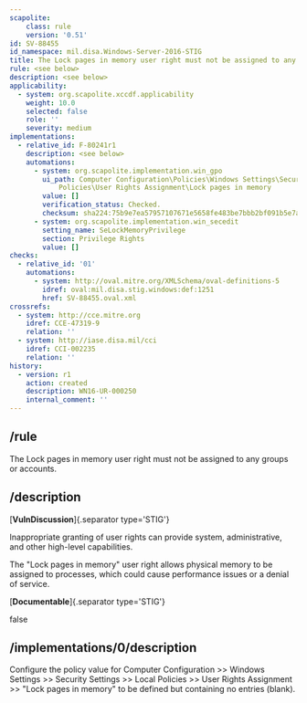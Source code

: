```yaml
---
scapolite:
    class: rule
    version: '0.51'
id: SV-88455
id_namespace: mil.disa.Windows-Server-2016-STIG
title: The Lock pages in memory user right must not be assigned to any groups or accounts.
rule: <see below>
description: <see below>
applicability:
  - system: org.scapolite.xccdf.applicability
    weight: 10.0
    selected: false
    role: ''
    severity: medium
implementations:
  - relative_id: F-80241r1
    description: <see below>
    automations:
      - system: org.scapolite.implementation.win_gpo
        ui_path: Computer Configuration\Policies\Windows Settings\Security Settings\Local
            Policies\User Rights Assignment\Lock pages in memory
        value: []
        verification_status: Checked.
        checksum: sha224:75b9e7ea57957107671e5658fe483be7bbb2bf091b5e7a18d6aee192
      - system: org.scapolite.implementation.win_secedit
        setting_name: SeLockMemoryPrivilege
        section: Privilege Rights
        value: []
checks:
  - relative_id: '01'
    automations:
      - system: http://oval.mitre.org/XMLSchema/oval-definitions-5
        idref: oval:mil.disa.stig.windows:def:1251
        href: SV-88455.oval.xml
crossrefs:
  - system: http://cce.mitre.org
    idref: CCE-47319-9
    relation: ''
  - system: http://iase.disa.mil/cci
    idref: CCI-002235
    relation: ''
history:
  - version: r1
    action: created
    description: WN16-UR-000250
    internal_comment: ''
---
```



## /rule

The Lock pages in memory user right must not be assigned to any groups or accounts.

## /description

[**VulnDiscussion**]{.separator type='STIG'}

Inappropriate granting of user rights can provide system, administrative, and other high-level capabilities.

The "Lock pages in memory" user right allows physical memory to be assigned to processes, which could cause performance issues or a denial of service.

[**Documentable**]{.separator type='STIG'}

false

## /implementations/0/description

Configure the policy value for Computer Configuration >> Windows Settings >> Security Settings >> Local Policies >> User Rights Assignment >> "Lock pages in memory" to be defined but containing no entries (blank).
